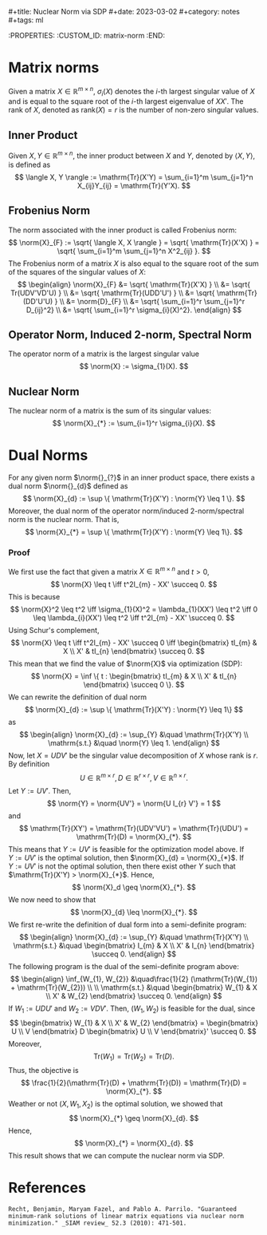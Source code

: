 #+title: Nuclear Norm via SDP
#+date: 2023-03-02
#+category: notes
#+tags: ml

:PROPERTIES:
:CUSTOM_ID: matrix-norm
:END:

# Matrix norms

Given a matrix $X \in \mathbb{R}^{m \times n}$, $\sigma_{i}(X)$ denotes the $i$-th largest singular value of $X$ and is equal to the square root of the $i$-th largest eigenvalue of $XX'$. The rank of $X$, denoted as $\mathrm{rank}(X) = r$ is the number of non-zero singular values.

## Inner Product

Given $X, Y \in \mathbb{R}^{m \times n}$, the inner product between $X$ and $Y$, denoted by $\langle X, Y\rangle$, is defined as
$$
\langle X, Y \rangle := \mathrm{Tr}(X'Y) = \sum_{i=1}^m \sum_{j=1}^n X_{ij}Y_{ij} = \mathrm{Tr}(Y'X).
$$

## Frobenius Norm

The norm associated with the inner product is called Frobenius norm:
$$
\norm{X}_{F} := \sqrt{ \langle X, X \rangle } = \sqrt{ \mathrm{Tr}(X'X) } = \sqrt{  \sum_{i=1}^m \sum_{j=1}^n X^2_{ij} }.
$$
The Frobenius norm of a matrix $X$ is also equal to the square root of the sum of the squares of the singular values of $X$:
$$
\begin{align}
\norm{X}_{F} &= \sqrt{ \mathrm{Tr}(X'X) } \\
&= \sqrt{ Tr(UDV'VD'U) }  \\
&= \sqrt{ \mathrm{Tr}(UDD'U') }  \\
&= \sqrt{ \mathrm{Tr}(DD'U'U) }  \\
&= \norm{D}_{F} \\
&= \sqrt{ \sum_{i=1}^r \sum_{j=1}^r D_{ij}^2} \\
&= \sqrt{ \sum_{i=1}^r \sigma_{i}(X)^2}.
\end{align}
$$

## Operator Norm, Induced 2-norm, Spectral Norm

The operator norm of a matrix is the largest singular value
$$
\norm{X} := \sigma_{1}(X).
$$

## Nuclear Norm

The nuclear norm of a matrix is the sum of its singular values:
$$
\norm{X}_{*} := \sum_{i=1}^r \sigma_{i}(X).
$$

# Dual Norms

For any given norm $\norm{}_{?}$ in an inner product space, there exists a dual norm $\norm{}_{d}$ defined as
$$
\norm{X}_{d} := \sup \{ \mathrm{Tr}(X'Y) : \norm{Y} \leq 1 \}.
$$
Moreover, the dual norm of the operator norm/induced 2-norm/spectral norm is the nuclear norm. That is,
$$
\norm{X}_{*} = \sup \{ \mathrm{Tr}(X'Y) : \norm{Y} \leq 1\}.
$$
### Proof

We first use the fact that given a matrix $X \in \mathbb{R}^{m \times n}$ and $t > 0$,
$$
\norm{X} \leq t \iff t^2I_{m} - XX' \succeq 0.
$$
This is because
$$
\norm{X}^2 \leq t^2 \iff \sigma_{1}(X)^2 = \lambda_{1}(XX') \leq t^2 \iff 0 \leq \lambda_{i}(XX') \leq t^2 \iff t^2I_{m} - XX' \succeq 0.
$$
Using Schur's complement,
$$
\norm{X} \leq t \iff t^2I_{m} - XX' \succeq 0 \iff \begin{bmatrix}
tI_{m} & X \\
X' & tI_{n}
\end{bmatrix} \succeq 0.
$$
This mean that we find the value of $\norm{X}$ via optimization (SDP):
$$
\norm{X} = \inf \{ t : \begin{bmatrix}
tI_{m} & X \\
X' & tI_{n} 
\end{bmatrix} \succeq 0 \}.
$$
We can rewrite the definition of dual norm
$$
\norm{X}_{d} := \sup \{ \mathrm{Tr}(X'Y) : \norm{Y} \leq 1\}
$$
as
$$
\begin{align}
\norm{X}_{d} := \sup_{Y} &\quad \mathrm{Tr}(X'Y) \\
\mathrm{s.t.} &\quad \norm{Y} \leq 1.
\end{align}
$$
Now, let $X = UDV'$ be the singular value decomposition of  $X$ whose rank is $r$. By definition
$$
U \in \mathbb{R}^{m \times r}, D \in \mathbb{R}^{r \times r}, V \in \mathbb{R}^{n \times r}.
$$
Let $Y := UV'$. Then, 
$$
\norm{Y} = \norm{UV'} = \norm{U I_{r} V'} = 1
$$
and
$$
\mathrm{Tr}(XY') = \mathrm{Tr}(UDV'VU') = \mathrm{Tr}(UDU') = \mathrm{Tr}(D) = \norm{X}_{*}.
$$
This means that $Y := UV'$ is feasible for the optimization model above. If $Y := UV'$ is the optimal solution, then $\norm{X}_{d} = \norm{X}_{*}$. If $Y := UV'$ is not the optimal solution, then there exist other $Y$ such that $\mathrm{Tr}(X'Y) > \norm{X}_{*}$. Hence,
$$
\norm{X}_d \geq \norm{X}_{*}.
$$
We now need to show that
$$
\norm{X}_{d} \leq \norm{X}_{*}.
$$
We first re-write the definition of dual form into a semi-definite program:
$$
\begin{align}
\norm{X}_{d} := \sup_{Y} &\quad \mathrm{Tr}(X'Y) \\
\mathrm{s.t.} &\quad \begin{bmatrix}
I_{m} & X \\
X' & I_{n}
\end{bmatrix} \succeq 0.
\end{align}
$$
The following program is the dual of the semi-definite program above:
$$
\begin{align}
\inf_{W_{1}, W_{2}} &\quad\frac{1}{2} (\mathrm{Tr}(W_{1}) + \mathrm{Tr}(W_{2})) \\ \\
\mathrm{s.t.} &\quad \begin{bmatrix}
W_{1} & X \\
X' & W_{2}
\end{bmatrix} \succeq 0.
\end{align}
$$
If $W_{1} := UDU'$ and $W_{2} := VDV'$. Then,  $(W_{1}, W_{2})$ is feasible for the dual, since
$$
\begin{bmatrix}
W_{1} & X \\
X' & W_{2}
\end{bmatrix} = \begin{bmatrix}
U \\
V
\end{bmatrix} D \begin{bmatrix}
U \\
V
\end{bmatrix}' \succeq 0.
$$
Moreover,
$$
\mathrm{Tr}(W_{1}) = \mathrm{Tr}(W_{2}) = \mathrm{Tr}(D).
$$
Thus, the objective is
$$
\frac{1}{2}(\mathrm{Tr}(D) + \mathrm{Tr}(D)) = \mathrm{Tr}(D) = \norm{X}_{*}.
$$
Weather or not $(X, W_{1}, X_{2})$ is the optimal solution, we showed that
$$
\norm{X}_{*} \geq \norm{X}_{d}.
$$
Hence,
$$
\norm{X}_{*} = \norm{X}_{d}.
$$
This result shows that we can compute the nuclear norm via SDP.

# References

```
Recht, Benjamin, Maryam Fazel, and Pablo A. Parrilo. "Guaranteed minimum-rank solutions of linear matrix equations via nuclear norm minimization." _SIAM review_ 52.3 (2010): 471-501.
```
